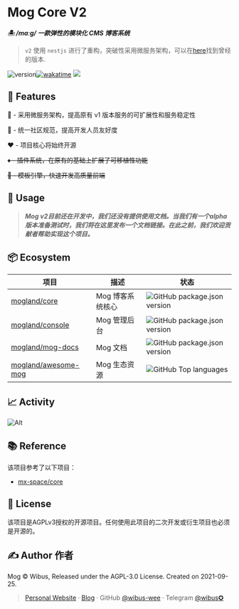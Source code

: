 # Mog Core V2

***🏝 /mɑːɡ/ 一款弹性的模块化 CMS 博客系统***

> `v2` 使用 `nestjs` 进行了重构，突破性采用微服务架构，可以在[here](https://github.com/mogland/core/branches)找到曾经的版本.

<img src="https://img.shields.io/github/package-json/v/mogland/core?style=flat-square" referrerpolicy="no-referrer" alt="version"><a href="https://wakatime.com/badge/user/5c293fcd-9bec-4609-946b-c06b5fbf192c/project/a948796d-4bc0-4fd1-8f47-03f1dc168c95"><img src="https://wakatime.com/badge/user/5c293fcd-9bec-4609-946b-c06b5fbf192c/project/a948796d-4bc0-4fd1-8f47-03f1dc168c95.svg?style=flat-square" alt="wakatime"></a>
<a href="https://github.com/mogland/core/actions/workflows/build.yml"><img src="https://github.com/mogland/core/actions/workflows/build.yml/badge.svg?style=flat-square"></a>

## 🎉 Features

🍪 - 采用微服务架构，提高原有 v1 版本服务的可扩展性和服务稳定性

👬 - 统一社区规范，提高开发人员友好度

❤️ - 项目核心将始终开源

~~♦️ - 插件系统，在原有的基础上扩展了可移植性功能~~

~~:thought_balloon: - 模板引擎，快速开发高质量前端~~

## 🚀 Usage

> ***Mog v2目前还在开发中，我们还没有提供使用文档。当我们有一个alpha版本准备测试时，我们将在这里发布一个文档链接。在此之前，我们欢迎贡献者帮助实现这个项目。***

## 📦 Ecosystem

| 项目 | 描述 | 状态 |
| --- | --- | --- |
| [mogland/core](https://github.com/mogland/core) | Mog 博客系统核心 |  ![GitHub package.json version](https://img.shields.io/github/package-json/v/mogland/core?style=flat-square) |
| [mogland/console](https://github.com/mogland/console) | Mog 管理后台 | ![GitHub package.json version](https://img.shields.io/github/package-json/v/mogland/console?style=flat-square) |
| [mogland/mog-docs](https://github.com/mogland/mog-docs) | Mog 文档 | ![GitHub package.json version](https://img.shields.io/github/package-json/v/mogland/mog-docs?style=flat-square) |
| [mogland/awesome-mog](https://github.com/mogland/awesome-mog) | Mog 生态资源 | ![GitHub Top languages](https://img.shields.io/github/languages/top/mogland/awesome-mog?style=flat-square) |

## 📈 Activity

![Alt](https://repobeats.axiom.co/api/embed/78247003f5d123971c1f1830175bec934e80a48c.svg "Repobeats analytics image")


## 📚 Reference
 
该项目参考了以下项目：

- [mx-space/core](https://github.com/mx-space/core)

## 📄 License

该项目是AGPLv3授权的开源项目。任何使用此项目的二次开发或衍生项目也必须是开源的。

## ✍️ Author 作者 

Mog © Wibus, Released under the AGPL-3.0 License. Created on 2021-09-25.

> [Personal Website](http://iucky.cn/) · [Blog](https://blog.iucky.cn/) · GitHub [@wibus-wee](https://github.com/wibus-wee/) · Telegram [@wibus✪](https://t.me/wibus_wee)
